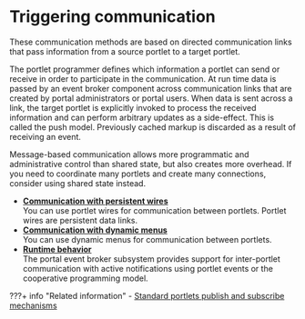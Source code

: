 # Triggering communication

These communication methods are based on directed communication links that pass information from a source portlet to a target portlet.

The portlet programmer defines which information a portlet can send or receive in order to participate in the communication. At run time data is passed by an event broker component across communication links that are created by portal administrators or portal users. When data is sent across a link, the target portlet is explicitly invoked to process the received information and can perform arbitrary updates as a side-effect. This is called the push model. Previously cached markup is discarded as a result of receiving an event.

Message-based communication allows more programmatic and administrative control than shared state, but also creates more overhead. If you need to coordinate many portlets and create many connections, consider using shared state instead.

-   **[Communication with persistent wires](communication_persistent_wires/index.md)**  
You can use portlet wires for communication between portlets. Portlet wires are persistent data links.
-   **[Communication with dynamic menus](pltcom_pubsub_dyn_menu.md)**  
You can use dynamic menus for communication between portlets.
-   **[Runtime behavior](pltcom_event_brkr.md)**  
The portal event broker subsystem provides support for inter-portlet communication with active notifications using portlet events or the cooperative programming model.


???+ info "Related information"
    - [Standard portlets publish and subscribe mechanisms](../../portlets_publish_subscribe_mech/index.md)

